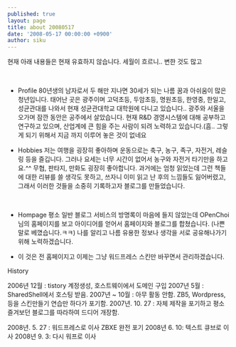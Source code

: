 ```yaml
---
published: true
layout: page
title: about 20080517
date: '2008-05-17 00:00:00 +0900'
author: siku
---
```

현재 아래 내용들은 현재 유효하지 않습니다. 세월이 흐르니.. 변한 것도 많고

&nbsp;

- Profile
80년생의 남자로서 두 해만 지나면 30세가 되는 나름 꿈과 아쉬움이 많은 청년입니다. 태어난 곳은 광주이며 고덕초등, 두암초등, 명원초등, 한영중, 한일고, 성균관대를 나와서 현재 성균관대학교 대학원에 다니고 있습니다.. 광주와 서울을 오가며 잠깐 동안은 공주에서 살았습니다. 현재 R&amp;D 경영시스템에 대해 공부하고 연구하고 있으며, 산업계에 큰 힘을 주는 사람이 되려 노력하고 있습니다.(흠.. 그렇게 되기 위해서 지금 까지 이루어 놓은 것이 없네요

- Hobbies
저는 여행을 굉장히 좋아하며 운동으로는 축구, 농구, 족구, 자전거, 레슬링 등을 즐깁니다. 그러나 요세는 너무 시간이 없어서 농구와 자전거 타기만을 하고요.^^ 무협, 판타지, 만화도 굉장히 좋아합니다. 과거에는 엄청 읽었는데 그런 책들에 대한 리뷰를 쓸 생각도 못하고, 쓰자니 이미 읽고 난 후의 느낌들도 잃어버렸고, 그래서 이러한 것들을 소중히 기록하고자 블로그를 만들었습니다.

<a href="http://picasaweb.google.co.kr/J.Siku.Cho/20031220041/photo?authkey=ZLzQOfgSkdA#5043639864465846786"><img src="http://lh3.google.co.kr/J.Siku.Cho/Rf6bvAB8cgI/AAAAAAAAEyw/8sG8ZUMU6VU/s144/DSC00037.JPG" alt="" /></a> <a href="http://picasaweb.google.co.kr/J.Siku.Cho/070910_/photo?authkey=O4w3zadQL6c#5122172320946893090"> <img src="http://lh4.google.co.kr/J.Siku.Cho/RxWclmRgsSI/AAAAAAAAHLk/kOEMmc8XZHM/s144/P070910003.jpg" alt="" /></a> <a href="http://picasaweb.google.co.kr/J.Siku.Cho/0708310901/photo?authkey=Q0d2gFf2_HY#5122172415436173874"> <img src="http://lh6.google.co.kr/J.Siku.Cho/RxWcrGRgsjI/AAAAAAAAHNo/Zc7iPjGmmLI/s144/P070901002.jpg" alt="" /></a> <a href="http://picasaweb.google.co.kr/J.Siku.Cho/CBbVFK/photo?authkey=Tj6xMRMY4NE#5043630621696217026"> <img src="http://lh3.google.co.kr/J.Siku.Cho/Rf6TVAB8T8I/AAAAAAAADtc/gpHQmmeurtk/s144/DSC00040.JPG" alt="" /></a>

- Hompage
평소 일반 블로그 서비스의 방명록이 마음에 들지 않았는데 OPenChoi님의 홈페이지를 보고 아이디어를 얻어서 홈페이지와 블로그를 합쳤습니다. (나쁜 말로 베꼈습니다.ㅋㅋ) 나를 알리고 나름 유용한 정보나 생각을 서로 공유해나가기 위해 노력하겠습니다.
* 이 것은 전 홈페이지고
이제는 그냥 워드프레스 스킨만 바꾸면서 관리하겠습니다.

History

2006년 12월 : tistory 계정생성, 호스트웨이에서 도메인 구입
2007년 5월 : SharedShell에서 호스팅 받음.
2007년 ~ 10월 : 아무 활동 안함. ZB5, Wordpress, 등을 스킨만들기 연습만 하다가 포기함.
2007년. 10. 27 : 자체 제작을 포기하고 평소 즐겨보던 블로그를 따라하여 드디어 개장함.

2008년. 5. 27 : 워드프레스로 이사 ZBXE 완전 포기
2008년 6. 10: 텍스트 큐브로 이사
2008년 9. 3: 다시 워프로 이사

<span style="border-radius: 2px; text-indent: 20px; width: auto; padding: 0px 4px 0px 0px; text-align: center; font: bold 11px/20px 'Helvetica Neue',Helvetica,sans-serif; color: #ffffff; background: #bd081c  no-repeat scroll 3px 50% / 14px 14px; position: absolute; opacity: 1; z-index: 8675309; display: none; cursor: pointer;">저장</span>
